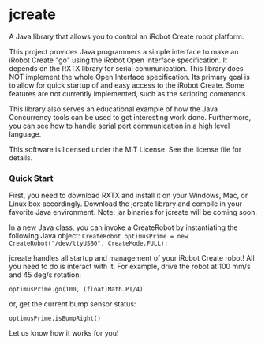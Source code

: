 jcreate
=======

A Java library that allows you to control an iRobot Create robot platform.

This project provides Java programmers a simple interface to make an iRobot Create "go" using the iRobot Open Interface specification. It depends on the RXTX library for serial communication. This library does NOT implement the whole Open Interface specification. Its primary goal is to allow for quick startup of and easy access to the iRobot Create. Some features are not currently implemented, such as the scripting commands.

This library also serves an educational example of how the Java Concurrency tools can be used to get interesting work done. Furthermore, you can see how to handle serial port communication in a high level language.

This software is licensed under the MIT License. See the license file for details.

### Quick Start ###

First, you need to download RXTX and install it on your Windows, Mac, or Linux box accordingly. Download the jcreate library
and compile in your favorite Java environment. Note: jar binaries for jcreate will be coming soon.

In a new Java class, you can invoke a CreateRobot by instantiating the following Java object:
``CreateRobot optimusPrime = new CreateRobot("/dev/ttyUSB0", CreateMode.FULL);``

jcreate handles all startup and management of your iRobot Create robot! All you need to do is interact with it. For example, 
drive the robot at 100 mm/s and 45 deg/s rotation:

``optimusPrime.go(100, (float)Math.PI/4)``

or, get the current bump sensor status:

``optimusPrime.isBumpRight()``

Let us know how it works for you!
